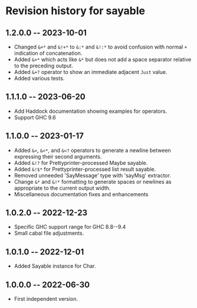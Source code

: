 # Revision history for sayable

## 1.2.0.0 -- 2023-10-01

* Changed `&+*` and `&!+*` to `&:*` and `&!:*` to avoid confusion with normal `+`
  indication of concatenation.
* Added `&+*` which acts like `&*` but does not add a space separator relative to
  the preceding output.
* Added `&+?` operator to show an immediate adjacent `Just` value.
* Added various tests.

## 1.1.1.0 -- 2023-06-20

* Add Haddock documentation showing examples for operators.
* Support GHC 9.6

## 1.1.0.0 -- 2023-01-17

* Added `&<`, `&<*`, and `&<?` operators to generate a newline between expressing
  their second arguments.
* Added `&!?` for Prettyprinter-processed Maybe sayable.
* Added `&!$*` for Prettyprinter-processed list result sayable.
* Removed unneeded 'SayMessage' type with 'sayMsg' extractor.
* Change `&*` and `&!*` formatting to generate spaces or newlines as appropriate
  to the current output width.
* Miscellaneous documentation fixes and enhancements

## 1.0.2.0 -- 2022-12-23

* Specific GHC support range for GHC 8.8--9.4
* Small cabal file adjustments.

## 1.0.1.0 -- 2022-12-01

* Added Sayable instance for Char.

## 1.0.0.0 -- 2022-06-30

* First independent version.
